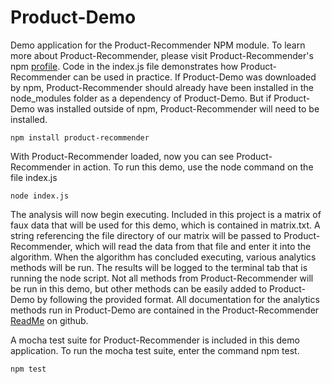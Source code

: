 Product-Demo
============

Demo application for the Product-Recommender NPM module.  To learn more about Product-Recommender, please visit Product-Recommender's npm <a href="https://www.npmjs.org/package/product-recommender">profile</a>.  Code in the index.js file demonstrates how Product-Recommender can be used in practice.  If Product-Demo was downloaded by npm, Product-Recommender should already have been installed in the node_modules folder as a dependency of Product-Demo.  But if Product-Demo was installed outside of npm, Product-Recommender will need to be installed.

    npm install product-recommender

With Product-Recommender loaded, now you can see Product-Recommender in action.  To run this demo, use the node command on the file index.js
    
    node index.js

The analysis will now begin executing.  Included in this project is a matrix of faux data that will be used for this demo, which is contained in matrix.txt.  A string referencing the file directory of our matrix will be passed to Product-Recommender, which will read the data from that file and enter it into the algorithm.
When the algorithm has concluded executing, various analytics methods will be run.  The results will be logged to the terminal tab that is running the node script.  Not all methods from Product-Recommender will be run in this demo, but other methods can be easily added to Product-Demo by following the provided format.  All documentation for the analytics methods run in Product-Demo are contained in the Product-Recommender <a href="https://github.com/lramsey/product-recommender">ReadMe</a> on github.

A mocha test suite for Product-Recommender is included in this demo application.  To run the mocha test suite, enter the command npm test.
  
    npm test
